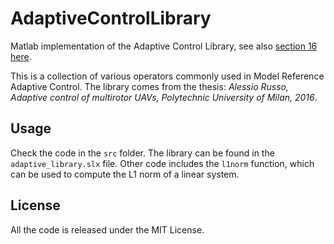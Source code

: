 # AdaptiveControlLibrary

Matlab implementation of the Adaptive Control Library, see also [section 16 here](https://www.politesi.polimi.it/bitstream/10589/131993/3/RussoAlessio_AdaptiveControlMultirotorUAVs.pdf).

This is a collection of various operators commonly used in Model Reference Adaptive Control. The library comes from the thesis: _Alessio Russo, Adaptive control of multirotor UAVs, Polytechnic University of Milan, 2016_.

## Usage

Check the code in the `src` folder. The library can be found in the `adaptive_library.slx` file.
Other code includes the `l1norm` function, which can be used to compute the L1 norm of a linear system.

## License

All the code is released under the MIT License.
